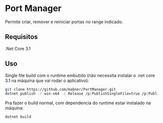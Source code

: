 # Port Manager

Permite criar, remover e reiniciar portas no range indicado.

## Requisitos

.Net Core 3.1

## Uso

Single file build com o runtime embutido (não necessita instalar o .net core 3.1 na máquina que vai rodar o aplicativo):

```bash
git clone https://github.com/mabner/PortManager.git
dotnet publish -r win-x64 -c Release /p:PublishSingleFile=true /p:PublishTrimmed=true
```

Pra fazer o build normal, com dependencia do runtime estar instalado na máquina:

```bash
dotnet build
```
